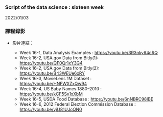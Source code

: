 ### Script of the data science : sixteen week 
2022/01/03

### 課程錄影
* 影片連結： 

  * Week 16-1, Data Analysis Examples : https://youtu.be/3R3nky64cRQ
  * Week 16-2, USA.gov Data from Bitly(1): https://youtu.be/QF0Qr1xY3G4
  * Week 16-2, USA.gov Data from Bitly(2): https://youtu.be/B43WEUe6xRY
  * Week 16-3, MovieLens 1M Dataset : https://youtu.be/HNFWXZxQw94
  * Week 16-4, US Baby Names 1880–2010 : https://youtu.be/kCF5Sv1xXbM
  * Week 16-5, USDA Food Database : https://youtu.be/6nNBRC98lBE
  * Week 16-6, 2012 Federal Election Commission Database : https://youtu.be/vjU81UJoQN0
